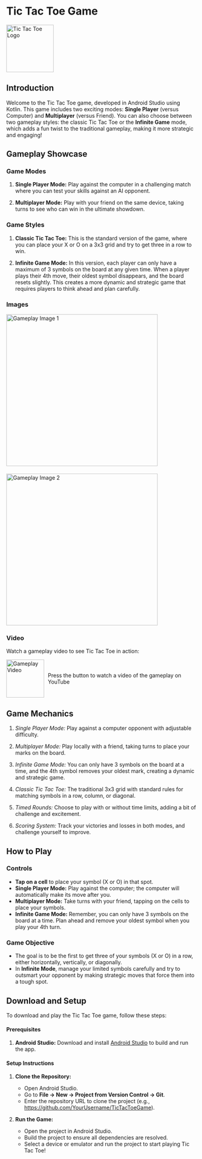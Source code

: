 # Tic Tac Toe Game

<div style="display: flex; align-items: center;">
  <img src="https://github.com/Guneet-Pal-Singh/TickTackToe/raw/502079994b5600f80e900bfb8b80494367a26796/TicTacToeImages/logo.png" alt="Tic Tac Toe Logo" height="125" style="margin-right: 20px;">
  <span style="font-size: 48px; font-weight: bold;"></span>
</div>



## Introduction

Welcome to the Tic Tac Toe game, developed in Android Studio using Kotlin. This game includes two exciting modes: **Single Player** (versus Computer) and **Multiplayer** (versus Friend). You can also choose between two gameplay styles: the classic Tic Tac Toe or the **Infinite Game** mode, which adds a fun twist to the traditional gameplay, making it more strategic and engaging!

## Gameplay Showcase

### Game Modes

1. **Single Player Mode:** Play against the computer in a challenging match where you can test your skills against an AI opponent.

2. **Multiplayer Mode:** Play with your friend on the same device, taking turns to see who can win in the ultimate showdown.

### Game Styles

1. **Classic Tic Tac Toe:** This is the standard version of the game, where you can place your X or O on a 3x3 grid and try to get three in a row to win.

2. **Infinite Game Mode:** In this version, each player can only have a maximum of 3 symbols on the board at any given time. When a player plays their 4th move, their oldest symbol disappears, and the board resets slightly. This creates a more dynamic and strategic game that requires players to think ahead and plan carefully.

### Images

<div style="display: flex; flex-wrap: wrap; gap: 20px;">

<img src="https://upload.wikimedia.org/wikipedia/commons/0/0d/Tic-Tac-Toe-Board-Template.png" alt="Gameplay Image 1" width="400">
<img src="https://upload.wikimedia.org/wikipedia/commons/a/ab/Tic-Tac-Toe-Gameboard.png" alt="Gameplay Image 2" width="400">

</div>

### Video

Watch a gameplay video to see Tic Tac Toe in action:

<div style="display: flex; align-items: center;">
    <a href="https://youtu.be/Pzw-S1rQZgY">
        <img src="https://upload.wikimedia.org/wikipedia/commons/4/4d/Play_Button.svg" alt="Gameplay Video" width="100" style="margin-right: 10px;">
    </a>
    <span> Press the button to watch a video of the gameplay on YouTube</span>
</div>

## Game Mechanics

1. *Single Player Mode:* Play against a computer opponent with adjustable difficulty.
   
2. *Multiplayer Mode:* Play locally with a friend, taking turns to place your marks on the board.

3. *Infinite Game Mode:* You can only have 3 symbols on the board at a time, and the 4th symbol removes your oldest mark, creating a dynamic and strategic game.

4. *Classic Tic Tac Toe:* The traditional 3x3 grid with standard rules for matching symbols in a row, column, or diagonal.

5. *Timed Rounds:* Choose to play with or without time limits, adding a bit of challenge and excitement.

6. *Scoring System:* Track your victories and losses in both modes, and challenge yourself to improve.

## How to Play

### Controls

- **Tap on a cell** to place your symbol (X or O) in that spot.
- **Single Player Mode:** Play against the computer; the computer will automatically make its move after you.
- **Multiplayer Mode:** Take turns with your friend, tapping on the cells to place your symbols.
- **Infinite Game Mode:** Remember, you can only have 3 symbols on the board at a time. Plan ahead and remove your oldest symbol when you play your 4th turn.

### Game Objective

- The goal is to be the first to get three of your symbols (X or O) in a row, either horizontally, vertically, or diagonally.
- In **Infinite Mode**, manage your limited symbols carefully and try to outsmart your opponent by making strategic moves that force them into a tough spot.

## Download and Setup

To download and play the Tic Tac Toe game, follow these steps:

#### Prerequisites

1. **Android Studio:** Download and install [Android Studio](https://developer.android.com/studio) to build and run the app.

#### Setup Instructions

1. **Clone the Repository:**
   - Open Android Studio.
   - Go to **File -> New -> Project from Version Control -> Git**.
   - Enter the repository URL to clone the project (e.g., https://github.com/YourUsername/TicTacToeGame).
   
2. **Run the Game:**
   - Open the project in Android Studio.
   - Build the project to ensure all dependencies are resolved.
   - Select a device or emulator and run the project to start playing Tic Tac Toe!

